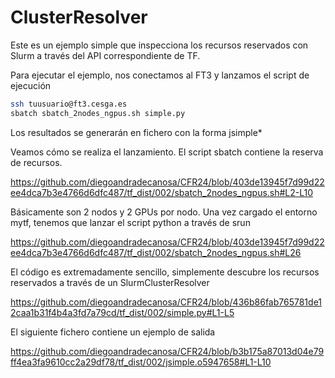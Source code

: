 # ClusterResolver

Este es un ejemplo simple que inspecciona los recursos reservados con Slurm a través del API correspondiente de TF.

Para ejecutar el ejemplo, nos conectamos al FT3 y lanzamos el script de ejecución

```bash
ssh tuusuario@ft3.cesga.es
sbatch sbatch_2nodes_ngpus.sh simple.py 
```

Los resultados se generarán en fichero con la forma jsimple*

Veamos cómo se realiza el lanzamiento. El script sbatch contiene la reserva de recursos.

https://github.com/diegoandradecanosa/CFR24/blob/403de13945f7d99d22ee4dca7b3e4766d6dfc487/tf_dist/002/sbatch_2nodes_ngpus.sh#L2-L10

Básicamente son 2 nodos y 2 GPUs por nodo. Una vez cargado el entorno mytf, tenemos que lanzar el script python a través de srun

https://github.com/diegoandradecanosa/CFR24/blob/403de13945f7d99d22ee4dca7b3e4766d6dfc487/tf_dist/002/sbatch_2nodes_ngpus.sh#L26

El código es extremadamente sencillo, simplemente descubre los recursos reservados a través de un SlurmClusterResolver

https://github.com/diegoandradecanosa/CFR24/blob/436b86fab765781de12caa1b31f4b4a3fd7a79cd/tf_dist/002/simple.py#L1-L5

El siguiente fichero contiene un ejemplo de salida

https://github.com/diegoandradecanosa/CFR24/blob/b3b175a87013d04e79ff4ea3fa9610cc2a29df78/tf_dist/002/jsimple.o5947658#L1-L10




